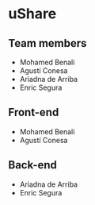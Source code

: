 # uShare

## Team members
- Mohamed Benali
- Agustí Conesa
- Ariadna de Arriba
- Enric Segura

## Front-end
- Mohamed Benali
- Agustí Conesa

## Back-end
- Ariadna de Arriba
- Enric Segura
